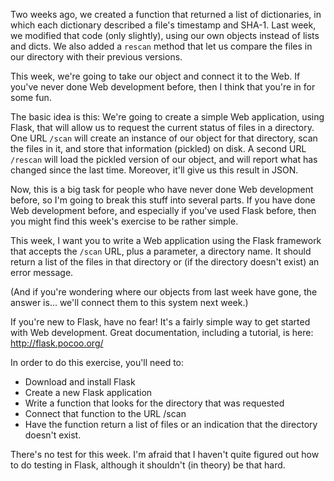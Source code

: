 Two weeks ago, we created a function that returned a list of dictionaries, in which each dictionary described a 
file's timestamp and SHA-1. Last week, we modified that code (only slightly), using our own objects instead of lists 
and dicts. We also added a `rescan` method that let us compare the files in our directory with their previous versions.

This week, we're going to take our object and connect it to the Web. If you've never done Web development before, 
then I think that you're in for some fun.

The basic idea is this: We're going to create a simple Web application, using Flask, that will allow us to request 
the current status of files in a directory. One URL `/scan` will create an instance of our object for that 
directory, scan the files in it, and store that information (pickled) on disk.  A second URL `/rescan` will load 
the pickled version of our object, and will report what has changed since the last time.  Moreover, it'll give us 
this result in JSON.

Now, this is a big task for people who have never done Web development before, so I'm going to break this stuff into 
several parts.  If you have done Web development before, and especially if you've used Flask before, then you might 
find this week's exercise to be rather simple. 

This week, I want you to write a Web application using the Flask framework that accepts the `/scan` URL, plus a 
parameter, a directory name.  It should return a list of the files in that directory or (if the directory doesn't 
exist) an error message.

(And if you're wondering where our objects from last week have gone, the answer is... we'll connect them to this 
system next week.)

If you're new to Flask, have no fear!  It's a fairly simple way to get started with Web development. Great 
documentation, including a tutorial, is here: http://flask.pocoo.org/

In order to do this exercise, you'll need to:

- Download and install Flask
- Create a new Flask application
- Write a function that looks for the directory that was requested
- Connect that function to the URL /scan
- Have the function return a list of files or an indication that the directory doesn't exist.

There's no test for this week.  I'm afraid that I haven't quite figured out how to do testing in Flask, although it 
shouldn't (in theory) be that hard.
